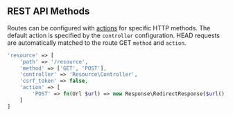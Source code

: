 ## REST API Methods
Routes can be configured with [actions](https://github.com/mvc5/mvc5/blob/master/src/Route/Match/Action.php) for specific HTTP methods. The default action is specified by the <code>controller</code> configuration. HEAD requests are automatically matched to the route GET <code>method</code> and <code>action</code>. 
```php
'resource' => [
    'path' => '/resource',
    'method' => ['GET', 'POST'],
    'controller' => 'Resource\Controller',
    'csrf_token' => false,
    'action' => [
        'POST' => fn(Url $url) => new Response\RedirectResponse($url(), 201)
    ]
]
```

